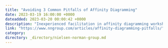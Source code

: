 ```yaml
---
title: "Avoiding 3 Common Pitfalls of Affinity Diagramming"
date: 2023-03-19 16:00:00 +0000
dateadded: 2023-03-20 00:00:42 +0000
description: "Inexperienced facilitation in affinity diagramming workshops can lead to groupings that do not serve the team goals or misrepresent underlying issues."
link: "https://www.nngroup.com/articles/affinity-diagramming-pitfalls/"
category:
directory: _directory/nielsen-norman-group.md
---
```

